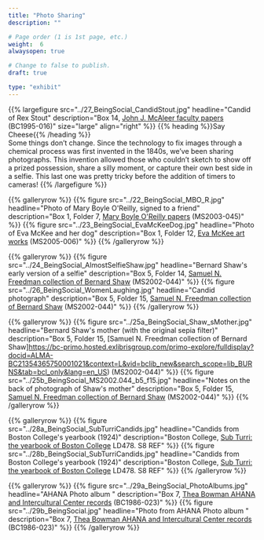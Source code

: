 ```yaml
---
title: "Photo Sharing"
description: ""

# Page order (1 is 1st page, etc.)
weight:  6
alwaysopen: true

# Change to false to publish.
draft: true

type: "exhibit"
---
```


{{% largefigure src="../27_BeingSocial_CandidStout.jpg"
                headline="Candid of Rex Stout"
                description="Box 14, [John J. McAleer faculty papers](https://bc-primo.hosted.exlibrisgroup.com/primo-explore/fulldisplay?docid=ALMA-BC21349383200001021&context=L&vid=bclib_new&search_scope=bcl&tab=bcl_only&lang=en_US) (BC1995-016)"
                size="large" align="right" %}}
{{% heading %}}Say Cheese{{% /heading %}}  
Some things don’t change. Since the technology to fix images through a chemical process was first invented in the 1840s, we’ve been sharing photographs. This invention allowed those who couldn’t sketch to show off a prized possession, share a silly moment, or capture their own best side in a selfie. This last one was pretty tricky before the addition of timers to cameras!
{{% /largefigure %}}

{{% galleryrow %}}
{{% figure src="../22_BeingSocial_MBO_R.jpg"
            headline="Photo of Mary Boyle O'Reilly, signed to a friend"
            description="Box 1, Folder 7, [Mary Boyle O'Reilly papers](https://bc-primo.hosted.exlibrisgroup.com/primo-explore/fulldisplay?docid=ALMA-BC21380118680001021&context=L&vid=bclib_new&search_scope=bcl&tab=bcl_only&lang=en_US) (MS2003-045)"
%}}
{{% figure src="../23_BeingSocial_EvaMcKeeDog.jpg"
            headline="Photo of Eva McKee and her dog"
            description="Box 1, Folder 12, [Eva McKee art works](https://bc-primo.hosted.exlibrisgroup.com/primo-explore/fulldisplay?docid=ALMA-BC21355787120001021&context=L&vid=bclib_new&search_scope=bcl&tab=bcl_only&lang=en_US) (MS2005-006)"
%}}
{{% /galleryrow %}}

{{% galleryrow %}}
{{% figure src="../24_BeingSocial_AlmostSelfieShaw.jpg"
            headline="Bernard Shaw's early version of a selfie"
            description="Box 5, Folder 14, [Samuel N. Freedman collection of Bernard Shaw](https://bc-primo.hosted.exlibrisgroup.com/primo-explore/fulldisplay?docid=ALMA-BC21354365750001021&context=L&vid=bclib_new&search_scope=lib_BURNS&tab=bcl_only&lang=en_US) (MS2002-044)"
%}}
{{% figure src="../26_BeingSocial_WomenLaughing.jpg"
            headline="Candid photograph"
            description="Box 5, Folder 15, [Samuel N. Freedman collection of Bernard Shaw](https://bc-primo.hosted.exlibrisgroup.com/primo-explore/fulldisplay?docid=ALMA-BC21354365750001021&context=L&vid=bclib_new&search_scope=lib_BURNS&tab=bcl_only&lang=en_US) (MS2002-044)"
%}}
{{% /galleryrow %}}

{{% galleryrow %}}
{{% figure src="../25a_BeingSocial_Shaw_sMother.jpg"
            headline="Bernard Shaw's mother (with the original sepia filter)"
            description="Box 5, Folder 15, [Samuel N. Freedman collection of Bernard Shaw]https://bc-primo.hosted.exlibrisgroup.com/primo-explore/fulldisplay?docid=ALMA-BC21354365750001021&context=L&vid=bclib_new&search_scope=lib_BURNS&tab=bcl_only&lang=en_US) (MS2002-044)"
%}}
{{% figure src="../25b_BeingSocial_MS2002.044_b5_f15.jpg"
            headline="Notes on the back of photograph of Shaw's mother"
            description="Box 5, Folder 15, [Samuel N. Freedman collection of Bernard Shaw](https://bc-primo.hosted.exlibrisgroup.com/primo-explore/fulldisplay?docid=ALMA-BC21354365750001021&context=L&vid=bclib_new&search_scope=lib_BURNS&tab=bcl_only&lang=en_US) (MS2002-044)"
%}}
{{% /galleryrow %}}

{{% galleryrow %}}
{{% figure src="../28a_BeingSocial_SubTurriCandids.jpg"
            headline="Candids from Boston College's yearbook (1924)"
            description="Boston College, [Sub Turri: the yearbook of Boston College](https://bc-primo.hosted.exlibrisgroup.com/primo-explore/fulldisplay?docid=ALMA-BC21387089960001021&context=L&vid=bclib_new&search_scope=lib_BURNS&tab=bcl_only&lang=en_US) LD478. S8 REF"
%}}
{{% figure src="../28b_BeingSocial_SubTurriCandids.jpg"
            headline="Candids from Boston College's yearbook (1924)"
            description="Boston College, [Sub Turri: the yearbook of Boston College](https://bc-primo.hosted.exlibrisgroup.com/primo-explore/fulldisplay?docid=ALMA-BC21387089960001021&context=L&vid=bclib_new&search_scope=lib_BURNS&tab=bcl_only&lang=en_US) LD478. S8 REF"
%}}
{{% /galleryrow %}}

{{% galleryrow %}}
{{% figure src="../29a_BeingSocial_PhotoAlbums.jpg"
            headline="AHANA Photo album "
            description="Box 7, [Thea Bowman AHANA and Intercultural Center records](https://bc-primo.hosted.exlibrisgroup.com/primo-explore/fulldisplay?docid=ALMA-BC21476642360001021&context=L&vid=bclib_new&search_scope=lib_BURNS&tab=bcl_only&lang=en_US) (BC1986-023)"
%}}
{{% figure src="../29b_BeingSocial.jpg"
            headline="Photo from AHANA Photo album "
            description="Box 7, [Thea Bowman AHANA and Intercultural Center records](https://bc-primo.hosted.exlibrisgroup.com/primo-explore/fulldisplay?docid=ALMA-BC21476642360001021&context=L&vid=bclib_new&search_scope=lib_BURNS&tab=bcl_only&lang=en_US) (BC1986-023)"
%}}
{{% /galleryrow %}}
